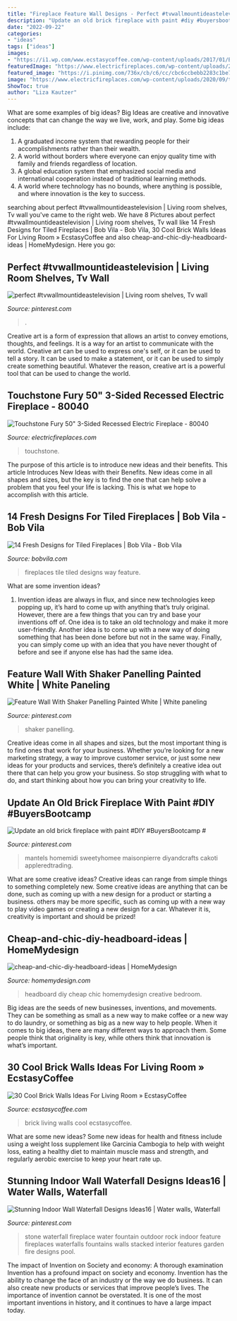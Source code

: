 ```yaml
---
title: "Fireplace Feature Wall Designs - Perfect #tvwallmountideastelevision"
description: "Update an old brick fireplace with paint #diy #buyersbootcamp #"
date: "2022-09-22"
categories:
- "ideas"
tags: ["ideas"]
images:
- "https://i1.wp.com/www.ecstasycoffee.com/wp-content/uploads/2017/01/Brick-Wall-Living-Room-Home-Design-Ideas17.jpg?resize=600%2C900"
featuredImage: "https://www.electricfireplaces.com/wp-content/uploads/2020/09/touchstone-fury-mantel-80040-recessed-electric-fireplace-wall-mantel-finished-black-contemporary-modern-room-view.jpg"
featured_image: "https://i.pinimg.com/736x/cb/c6/cc/cbc6ccbebb2283c1be7761251744cfae.jpg"
image: "https://www.electricfireplaces.com/wp-content/uploads/2020/09/touchstone-fury-mantel-80040-recessed-electric-fireplace-wall-mantel-finished-black-contemporary-modern-room-view.jpg"
ShowToc: true
author: "Liza Kautzer"
---
```



What are some examples of big ideas?
Big Ideas are creative and innovative concepts that can change the way we live, work, and play. Some big ideas include: 
1. A graduated income system that rewarding people for their accomplishments rather than their wealth.
2. A world without borders where everyone can enjoy quality time with family and friends regardless of location.
3. A global education system that emphasized social media and international cooperation instead of traditional learning methods.
4. A world where technology has no bounds, where anything is possible, and where innovation is the key to success.

	

		
searching about perfect #tvwallmountideastelevision | Living room shelves, Tv wall you've came to the right web. We have 8 Pictures about perfect #tvwallmountideastelevision | Living room shelves, Tv wall like 14 Fresh Designs for Tiled Fireplaces | Bob Vila - Bob Vila, 30 Cool Brick Walls Ideas For Living Room » EcstasyCoffee and also cheap-and-chic-diy-headboard-ideas | HomeMydesign. Here you go:
		
    
## Perfect #tvwallmountideastelevision | Living Room Shelves, Tv Wall

<img loading=lazy src="https://i.pinimg.com/736x/19/2e/d8/192ed88997533231537a8c5447e20de8.jpg" onerror="this.onerror=null;this.src='https://tse3.mm.bing.net/th?id=OIP.7ICGwp5atFGYyyFM9Gpj9QHaJ4&amp;pid=15.1';" alt="perfect #tvwallmountideastelevision | Living room shelves, Tv wall">

_Source: pinterest.com_

>. 

	

Creative art is a form of expression that allows an artist to convey emotions, thoughts, and feelings. It is a way for an artist to communicate with the world. Creative art can be used to express one's self, or it can be used to tell a story. It can be used to make a statement, or it can be used to simply create something beautiful. Whatever the reason, creative art is a powerful tool that can be used to change the world.

    
## Touchstone Fury 50&quot; 3-Sided Recessed Electric Fireplace - 80040

<img loading=lazy src="https://www.electricfireplaces.com/wp-content/uploads/2020/09/touchstone-fury-mantel-80040-recessed-electric-fireplace-wall-mantel-finished-black-contemporary-modern-room-view.jpg" onerror="this.onerror=null;this.src='https://tse2.mm.bing.net/th?id=OIP.TPzJKlEHwV5AdSHiDWdBAwHaE8&amp;pid=15.1';" alt="Touchstone Fury 50&quot; 3-Sided Recessed Electric Fireplace - 80040">

_Source: electricfireplaces.com_

>touchstone. 

	

The purpose of this article is to introduce new ideas and their benefits.
This article Introduces New Ideas with their Benefits. New ideas come in all shapes and sizes, but the key is to find the one that can help solve a problem that you feel your life is lacking. This is what we hope to accomplish with this article.

    
## 14 Fresh Designs For Tiled Fireplaces | Bob Vila - Bob Vila

<img loading=lazy src="https://empire-s3-production.bobvila.com/slides/35630/original/Tiled_Fireplaces_Ideas_Daltile_Memoir_Tile.jpeg?1580133736" onerror="this.onerror=null;this.src='https://tse1.mm.bing.net/th?id=OIP.t_3hSm-2l3DGJZpQv5Pd3AHaJ4&amp;pid=15.1';" alt="14 Fresh Designs for Tiled Fireplaces | Bob Vila - Bob Vila">

_Source: bobvila.com_

>fireplaces tile tiled designs way feature. 

	

What are some invention ideas?
1. Invention ideas are always in flux, and since new technologies keep popping up, it’s hard to come up with anything that’s truly original. However, there are a few things that you can try and base your inventions off of. One idea is to take an old technology and make it more user-friendly. Another idea is to come up with a new way of doing something that has been done before but not in the same way. Finally, you can simply come up with an idea that you have never thought of before and see if anyone else has had the same idea.

    
## Feature Wall With Shaker Panelling Painted White | White Paneling

<img loading=lazy src="https://i.pinimg.com/736x/06/40/a6/0640a6cabac334e087965caf5b756fc4.jpg" onerror="this.onerror=null;this.src='https://tse2.mm.bing.net/th?id=OIP.hE2KZ_xT_0z8FFaiYkv9wwHaJ3&amp;pid=15.1';" alt="Feature Wall With Shaker Panelling Painted White | White paneling">

_Source: pinterest.com_

>shaker panelling. 

	

Creative ideas come in all shapes and sizes, but the most important thing is to find ones that work for your business. Whether you’re looking for a new marketing strategy, a way to improve customer service, or just some new ideas for your products and services, there’s definitely a creative idea out there that can help you grow your business. So stop struggling with what to do, and start thinking about how you can bring your creativity to life.

    
## Update An Old Brick Fireplace With Paint #DIY #BuyersBootcamp #

<img loading=lazy src="https://i.pinimg.com/736x/cb/c6/cc/cbc6ccbebb2283c1be7761251744cfae.jpg" onerror="this.onerror=null;this.src='https://tse1.mm.bing.net/th?id=OIP.u-aXnOTeeziioouPmQH4DwHaLM&amp;pid=15.1';" alt="Update an old brick fireplace with paint #DIY #BuyersBootcamp #">

_Source: pinterest.com_

>mantels homemidi sweetyhomee maisonpierre diyandcrafts cakoti appleredtrading. 

	

What are some creative ideas?
Creative ideas can range from simple things to something completely new. Some creative ideas are anything that can be done, such as coming up with a new design for a product or starting a business. others may be more specific, such as coming up with a new way to play video games or creating a new design for a car. Whatever it is, creativity is important and should be prized!

    
## Cheap-and-chic-diy-headboard-ideas | HomeMydesign

<img loading=lazy src="https://homemydesign.com/wp-content/uploads/2014/06/cheap-and-chic-diy-headboard-ideas.jpg" onerror="this.onerror=null;this.src='https://tse3.mm.bing.net/th?id=OIP.pB0S3GJDf2xR-sDTMhRxYwHaJ4&amp;pid=15.1';" alt="cheap-and-chic-diy-headboard-ideas | HomeMydesign">

_Source: homemydesign.com_

>headboard diy cheap chic homemydesign creative bedroom. 

	

Big ideas are the seeds of new businesses, inventions, and movements. They can be something as small as a new way to make coffee or a new way to do laundry, or something as big as a new way to help people. When it comes to big ideas, there are many different ways to approach them. Some people think that originality is key, while others think that innovation is what’s important.

    
## 30 Cool Brick Walls Ideas For Living Room » EcstasyCoffee

<img loading=lazy src="https://i1.wp.com/www.ecstasycoffee.com/wp-content/uploads/2017/01/Brick-Wall-Living-Room-Home-Design-Ideas17.jpg?resize=600%2C900" onerror="this.onerror=null;this.src='https://tse1.mm.bing.net/th?id=OIP.22gG7haGaqR_l6E9zCUJFgHaLH&amp;pid=15.1';" alt="30 Cool Brick Walls Ideas For Living Room » EcstasyCoffee">

_Source: ecstasycoffee.com_

>brick living walls cool ecstasycoffee. 

	

What are some new ideas?
Some new ideas for health and fitness include using a weight loss supplement like Garcinia Cambogia to help with weight loss, eating a healthy diet to maintain muscle mass and strength, and regularly aerobic exercise to keep your heart rate up.

    
## Stunning Indoor Wall Waterfall Designs Ideas16 | Water Walls, Waterfall

<img loading=lazy src="https://i.pinimg.com/736x/e1/f4/4a/e1f44af605cba6d587ae1b534918a789.jpg" onerror="this.onerror=null;this.src='https://tse1.mm.bing.net/th?id=OIP.d4vBtTh21kZhRjtlTkMPvwHaJ4&amp;pid=15.1';" alt="Stunning Indoor Wall Waterfall Designs Ideas16 | Water walls, Waterfall">

_Source: pinterest.com_

>stone waterfall fireplace water fountain outdoor rock indoor feature fireplaces waterfalls fountains walls stacked interior features garden fire designs pool. 

	

The impact of Invention on Society and economy: A thorough examination
Invention has a profound impact on society and economy. Invention has the ability to change the face of an industry or the way we do business. It can also create new products or services that improve people’s lives. The importance of invention cannot be overstated. It is one of the most important inventions in history, and it continues to have a large impact today.

